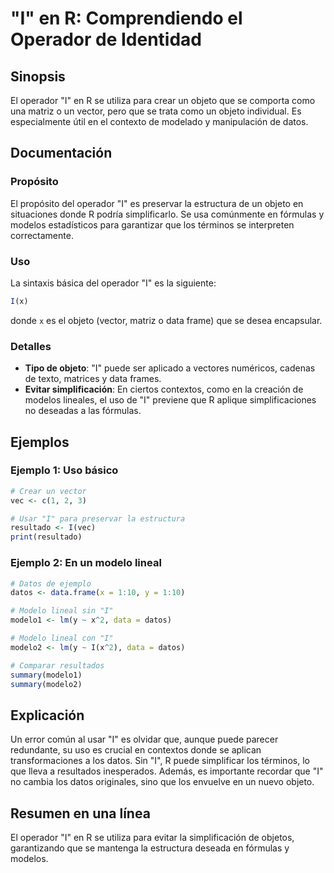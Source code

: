 <!--
Meta Description: # "I" en R: Comprendiendo el Operador de Identidad ## Sinopsis El operador "I" en R se utiliza para crear un objeto que se comporta como una matriz o ...
Meta Keywords: que, datos, objeto, operador, los
-->

# "I" en R: Comprendiendo el Operador de Identidad

## Sinopsis
El operador "I" en R se utiliza para crear un objeto que se comporta como una matriz o un vector, pero que se trata como un objeto individual. Es especialmente útil en el contexto de modelado y manipulación de datos.

## Documentación
### Propósito
El propósito del operador "I" es preservar la estructura de un objeto en situaciones donde R podría simplificarlo. Se usa comúnmente en fórmulas y modelos estadísticos para garantizar que los términos se interpreten correctamente.

### Uso
La sintaxis básica del operador "I" es la siguiente:

```R
I(x)
```

donde `x` es el objeto (vector, matriz o data frame) que se desea encapsular. 

### Detalles
- **Tipo de objeto**: "I" puede ser aplicado a vectores numéricos, cadenas de texto, matrices y data frames.
- **Evitar simplificación**: En ciertos contextos, como en la creación de modelos lineales, el uso de "I" previene que R aplique simplificaciones no deseadas a las fórmulas.

## Ejemplos
### Ejemplo 1: Uso básico
```R
# Crear un vector
vec <- c(1, 2, 3)

# Usar "I" para preservar la estructura
resultado <- I(vec)
print(resultado)
```

### Ejemplo 2: En un modelo lineal
```R
# Datos de ejemplo
datos <- data.frame(x = 1:10, y = 1:10)

# Modelo lineal sin "I"
modelo1 <- lm(y ~ x^2, data = datos)

# Modelo lineal con "I"
modelo2 <- lm(y ~ I(x^2), data = datos)

# Comparar resultados
summary(modelo1)
summary(modelo2)
```

## Explicación
Un error común al usar "I" es olvidar que, aunque puede parecer redundante, su uso es crucial en contextos donde se aplican transformaciones a los datos. Sin "I", R puede simplificar los términos, lo que lleva a resultados inesperados. Además, es importante recordar que "I" no cambia los datos originales, sino que los envuelve en un nuevo objeto.

## Resumen en una línea
El operador "I" en R se utiliza para evitar la simplificación de objetos, garantizando que se mantenga la estructura deseada en fórmulas y modelos.